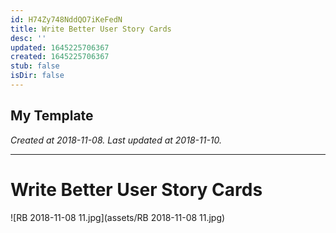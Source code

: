 ```yaml
---
id: H74Zy748NddQO7iKeFedN
title: Write Better User Story Cards
desc: ''
updated: 1645225706367
created: 1645225706367
stub: false
isDir: false
---
```

My Template
---

_Created at 2018-11-08._
_Last updated at 2018-11-10._




---

# Write Better User Story Cards


![RB 2018-11-08 11.jpg](assets/RB 2018-11-08 11.jpg)

